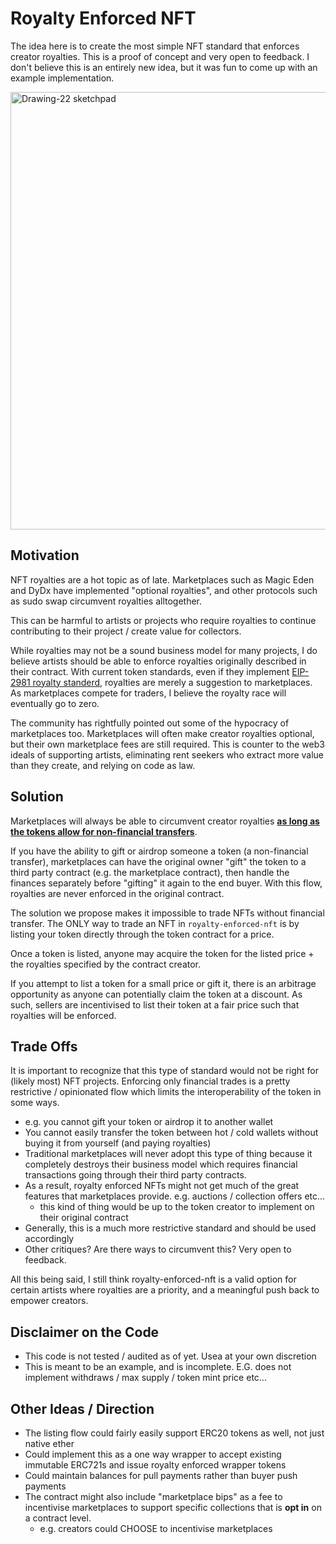 # Royalty Enforced NFT

The idea here is to create the most simple NFT standard that enforces creator royalties. This is a proof of concept and very open to feedback. I don't believe this is an entirely new idea, but it was fun to come up with an example implementation.

<img width="700" alt="Drawing-22 sketchpad" src="https://user-images.githubusercontent.com/16373521/196536748-0bb9fdf6-c868-4123-866d-d4efa3da9990.png">

## Motivation

NFT royalties are a hot topic as of late. Marketplaces such as Magic Eden and DyDx have implemented "optional royalties", and other protocols such as sudo swap circumvent royalties alltogether.

This can be harmful to artists or projects who require royalties to continue contributing to their project / create value for collectors.

While royalties may not be a sound business model for many projects, I do believe artists should be able to enforce royalties originally described in their contract. With current token standards, even if they implement [EIP-2981 royalty standerd](https://eips.ethereum.org/EIPS/eip-2981), royalties are merely a suggestion to marketplaces. As marketplaces compete for traders, I believe the royalty race will eventually go to zero.

The community has rightfully pointed out some of the hypocracy of marketplaces too. Marketplaces will often make creator royalties optional, but their own marketplace fees are still required. This is counter to the web3 ideals of supporting artists, eliminating rent seekers who extract more value than they create, and relying on code as law.

## Solution

Marketplaces will always be able to circumvent creator royalties <u>**as long as the tokens allow for non-financial transfers**</u>.

If you have the ability to gift or airdrop someone a token (a non-financial transfer), marketplaces can have the original owner "gift" the token to a third party contract (e.g. the marketplace contract), then handle the finances separately before "gifting" it again to the end buyer. With this flow, royalties are never enforced in the original contract.

The solution we propose makes it impossible to trade NFTs without financial transfer. The ONLY way to trade an NFT in `royalty-enforced-nft` is by listing your token directly through the token contract for a price.

Once a token is listed, anyone may acquire the token for the listed price + the royalties specified by the contract creator.

If you attempt to list a token for a small price or gift it, there is an arbitrage opportunity as anyone can potentially claim the token at a discount. As such, sellers are incentivised to list their token at a fair price such that royalties will be enforced.

## Trade Offs

It is important to recognize that this type of standard would not be right for (likely most) NFT projects. Enforcing only financial trades is a pretty restrictive / opinionated flow which limits the interoperability of the token in some ways.

- e.g. you cannot gift your token or airdrop it to another wallet
- You cannot easily transfer the token between hot / cold wallets without buying it from yourself (and paying royalties)
- Traditional marketplaces will never adopt this type of thing because it completely destroys their business model which requires financial transactions going through their third party contracts.
- As a result, royalty enforced NFTs might not get much of the great features that marketplaces provide. e.g. auctions / collection offers etc...
  - this kind of thing would be up to the token creator to implement on their original contract
- Generally, this is a much more restrictive standard and should be used accordingly
- Other critiques? Are there ways to circumvent this? Very open to feedback.

All this being said, I still think royalty-enforced-nft is a valid option for certain artists where royalties are a priority, and a meaningful push back to empower creators.

## Disclaimer on the Code

- This code is not tested / audited as of yet. Usea at your own discretion
- This is meant to be an example, and is incomplete. E.G. does not implement withdraws / max supply / token mint price etc...

## Other Ideas / Direction

- The listing flow could fairly easily support ERC20 tokens as well, not just native ether
- Could implement this as a one way wrapper to accept existing immutable ERC721s and issue royalty enforced wrapper tokens
- Could maintain balances for pull payments rather than buyer push payments
- The contract might also include "marketplace bips" as a fee to incentivise marketplaces to support specific collections that is **opt in** on a contract level.
  - e.g. creators could CHOOSE to incentivise marketplaces
